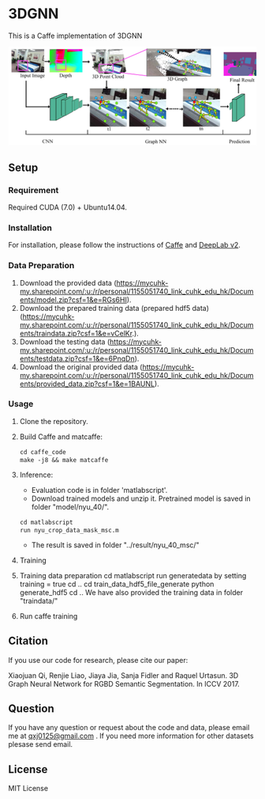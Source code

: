 # 3DGNN
This is a Caffe implementation of 3DGNN 

<img src="./overallpipeline.png"/>

## Setup

### Requirement
Required CUDA (7.0) + Ubuntu14.04.

### Installation

For installation, please follow the instructions of [Caffe](https://github.com/BVLC/caffe) and [DeepLab v2](https://bitbucket.org/aquariusjay/deeplab-public-ver2).

### Data Preparation
1. Download the provided data (https://mycuhk-my.sharepoint.com/:u:/r/personal/1155051740_link_cuhk_edu_hk/Documents/model.zip?csf=1&e=RGs6HI).
2. Download the prepared training data (prepared hdf5 data) (https://mycuhk-my.sharepoint.com/:u:/r/personal/1155051740_link_cuhk_edu_hk/Documents/traindata.zip?csf=1&e=vCelKr.).
3. Download the testing data  (https://mycuhk-my.sharepoint.com/:u:/r/personal/1155051740_link_cuhk_edu_hk/Documents/testdata.zip?csf=1&e=6PnqDn).
4. Download the original provided data (https://mycuhk-my.sharepoint.com/:u:/r/personal/1155051740_link_cuhk_edu_hk/Documents/provided_data.zip?csf=1&e=1BAUNL).

### Usage

1. Clone the repository.

2. Build Caffe and matcaffe:

   ```shell
   cd caffe_code
   make -j8 && make matcaffe
   ```

3. Inference:

   - Evaluation code is in folder 'matlabscript'. 
   - Download trained models and unzip it. Pretrained model is saved in folder "model/nyu_40/". 
   ```shell
   cd matlabscript
   run nyu_crop_data_mask_msc.m
   ```
   - The result is saved in folder "../result/nyu_40_msc/"
4. Training
1. Training data preparation
   cd matlabscript
   run generatedata by setting training = true
   cd ..
   cd train_data_hdf5_file_generate
   python generate_hdf5
   cd ..
   We have also provided the training data in folder "traindata/"
2. Run caffe training


   
## Citation
If you use our code for research, please cite our paper:

Xiaojuan Qi, Renjie Liao, Jiaya Jia, Sanja Fidler and Raquel Urtasun. 3D Graph Neural Network for RGBD Semantic Segmentation. In ICCV 2017.

## Question
If you have any question or request about the code and data, please email me at qxj0125@gmail.com . If you need more information for other datasets plesase send email. 

## License
MIT License
